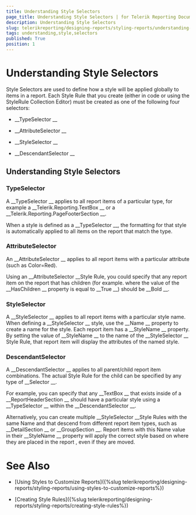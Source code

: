 ```yaml
---
title: Understanding Style Selectors
page_title: Understanding Style Selectors | for Telerik Reporting Documentation
description: Understanding Style Selectors
slug: telerikreporting/designing-reports/styling-reports/understanding-style-selectors
tags: understanding,style,selectors
published: True
position: 1
---
```


# Understanding Style Selectors



Style Selectors are used to define how a style will be applied globally to items in a report. Each Style Rule that you create (either in code or using the StyleRule Collection Editor) must be created as one of the following four selectors:


* __TypeSelector
__

* __AttributeSelector
__

* __StyleSelector
__

* __DescendantSelector
__

## Understanding Style Selectors

### TypeSelector

A 
__TypeSelector
__ applies to all report items of a particular type, for example a 
__Telerik.Reporting.TextBox
__ or a 
__Telerik.Reporting.PageFooterSection
__.


When a style is defined as a 
__TypeSelector
__, the formatting for that style is automatically applied to all items on the report that match the type.


### AttributeSelector

An 
__AttributeSelector
__ applies to all report items with a particular attribute (such as Color=Red). 


Using an 
__AttributeSelector 
__Style Rule, you could specify that any report item on the report that has children (for example. where the value of the 
__HasChildren
__ property is equal to 
__True
__) should be 
__Bold
__.


### StyleSelector

A 
__StyleSelector
__ applies to all report items with a particular style name. When defining a 
__StyleSelector
__ style, use the 
__Name
__ property to create a name for the style. Each report item has a 
__StyleName
__ property. By setting the value of 
__StyleName
__ to the name of the 
__StyleSelector
__ Style Rule, that report item will display the attributes of the named style.


### DescendantSelector

A 
__DescendantSelector
__ applies to all parent/child report item combinations. The actual Style Rule for the child can be specified by any type of 
__Selector
__. 


For example, you can specify that any 
__TextBox
__ that exists inside of a 
__ReportHeaderSection
__ should have a particular style using a 
__TypeSelector
__ within the 
__DescendantSelector
__. 


Alternatively, you can create multiple 
__StyleSelector 
__Style Rules with the same Name and that descend from different report item types, such as 
__DetailSection
__ or 
__GroupSection
__. Report items with this Name value in their 
__StyleName
__ property will apply the correct style based on where they are placed in the report , even if they are moved.


# See Also


 * [Using Styles to Customize Reports]({%slug telerikreporting/designing-reports/styling-reports/using-styles-to-customize-reports%})


 * [Creating Style Rules]({%slug telerikreporting/designing-reports/styling-reports/creating-style-rules%})

